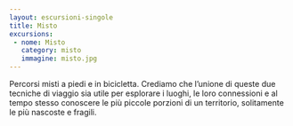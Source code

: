 ```yaml
---
layout: escursioni-singole
title: Misto
excursions:
 - nome: Misto
   category: misto
   immagine: misto.jpg
---
```

Percorsi misti a piedi e in bicicletta. Crediamo che l’unione di queste due tecniche di viaggio sia utile per esplorare i luoghi, le loro connessioni e al tempo stesso conoscere le più piccole porzioni di un territorio, solitamente le più nascoste e fragili.